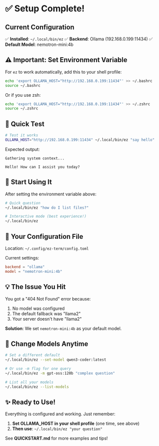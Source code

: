 # ✅ Setup Complete!

## Current Configuration

✅ **Installed**: `~/.local/bin/ez`
✅ **Backend**: Ollama (192.168.0.199:11434)
✅ **Default Model**: nemotron-mini:4b

## ⚠️ Important: Set Environment Variable

For `ez` to work automatically, add this to your shell profile:

```bash
echo 'export OLLAMA_HOST="http://192.168.0.199:11434"' >> ~/.bashrc
source ~/.bashrc
```

Or if you use zsh:
```bash
echo 'export OLLAMA_HOST="http://192.168.0.199:11434"' >> ~/.zshrc
source ~/.zshrc
```

## 🎯 Quick Test

```bash
# Test it works
OLLAMA_HOST="http://192.168.0.199:11434" ~/.local/bin/ez "say hello"
```

Expected output:
```
Gathering system context...

Hello! How can I assist you today?
```

## 🚀 Start Using It

After setting the environment variable above:

```bash
# Quick question
~/.local/bin/ez "how do I list files?"

# Interactive mode (best experience!)
~/.local/bin/ez
```

## 📝 Your Configuration File

Location: `~/.config/ez-term/config.toml`

Current settings:
```toml
backend = "ollama"
model = "nemotron-mini:4b"
```

## 💡 The Issue You Hit

You got a "404 Not Found" error because:
1. No model was configured
2. The default fallback was "llama2"
3. Your server doesn't have "llama2"

**Solution**: We set `nemotron-mini:4b` as your default model.

## 🔄 Change Models Anytime

```bash
# Set a different default
~/.local/bin/ez --set-model qwen3-coder:latest

# Or use -m flag for one query
~/.local/bin/ez -m gpt-oss:120b "complex question"

# List all your models
~/.local/bin/ez --list-models
```

## ✨ Ready to Use!

Everything is configured and working. Just remember:

1. **Set OLLAMA_HOST in your shell profile** (one time, see above)
2. **Then use**: `~/.local/bin/ez "your question"`

See **QUICKSTART.md** for more examples and tips!
